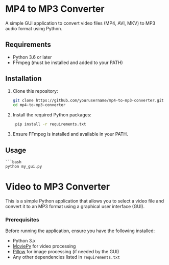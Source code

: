# MP4 to MP3 Converter

A simple GUI application to convert video files (MP4, AVI, MKV) to MP3 audio format using Python.

## Requirements

- Python 3.6 or later
- FFmpeg (must be installed and added to your PATH)

## Installation

1. Clone this repository:
   ```bash
   git clone https://github.com/yourusername/mp4-to-mp3-converter.git
   cd mp4-to-mp3-converter
2. Install the required Python packages:
   ```bash
    pip install -r requirements.txt
3. Ensure FFmpeg is installed and available in your PATH.

## Usage
    ```bash
    python my_gui.py

# Video to MP3 Converter

This is a simple Python application that allows you to select a video file and convert it to an MP3 format using a graphical user interface (GUI).

### Prerequisites

Before running the application, ensure you have the following installed:

- Python 3.x
- [MoviePy](https://zulko.github.io/moviepy/) for video processing
- [Pillow](https://pillow.readthedocs.io/en/stable/) for image processing (if needed by the GUI)
- Any other dependencies listed in `requirements.txt`
